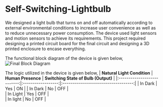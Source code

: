 # Self-Switching-Lightbulb
We designed a light bulb that turns on and off automatically according to external environmental conditions to increase user convenience as well as to reduce unnecessary power consumption. The device used light sensors and motion sensors to achieve its requirements. This project required designing a printed circuit board for the final circuit and designing a 3D printed enclosure to encase everything. 

The functional block diagram of the device is given below,
![Final Block Diagram](https://github.com/randika-perera/Self-Switching-Lightbulb/assets/129817316/fe0bddc7-5648-4f6c-a56d-4760cea17433)


The logic utilized in the device is given below,
| **Natural Light Condition** | **Human Presence** | **Switching State of Bulb (Output)** |
|:---------------------------:|:------------------:|:------------------------------------:|
| In Dark                     | Yes                | ON                                   | 
| In Dark                     | No                 | OFF                                  |    
| In Light                    | Yes                | OFF                                  |    
| In light                    | No                 | OFF                                  |     


